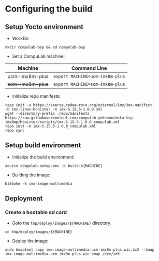 # Configuring the build

## Setup Yocto environment

* WorkDir:
```
mkdir compulab-bsp && cd compulab-bsp
```
* Set a CompuLab machine:

| Machine | Command Line |
|---|---|
|ucm-imx8m-plus|```export MACHINE=ucm-imx8m-plus```|
|~~som-imx8m-plus~~|~~```export MACHINE=som-imx8m-plus```~~|

* Initialize repo manifests:
```
repo init -u https://source.codeaurora.org/external/imx/imx-manifest  -b imx-linux-honister -m imx-5.15.5-1.0.0.xml
wget --directory-prefix .repo/manifests https://raw.githubusercontent.com/compulab-yokneam/meta-bsp-imx8mp/honister/scripts/imx-5.15.5-1.0.0_compulab.xml
repo init -m imx-5.15.5-1.0.0_compulab.xml
repo sync
```

## Setup build environment

* Initialize the build environment:
```
source compulab-setup-env -b build-${MACHINE}
```
* Building the image:
```
bitbake -k imx-image-multimedia
```

## Deployment
### Create a bootable sd card

* Goto the `tmp/deploy/images/${MACHINE}` directory:
```
cd tmp/deploy/images/${MACHINE}
```

* Deploy the image:
```
sudo bmaptool copy imx-image-multimedia-ucm-imx8m-plus.wic.bz2 --bmap imx-image-multimedia-ucm-imx8m-plus.wic.bmap /dev/sdX
```
